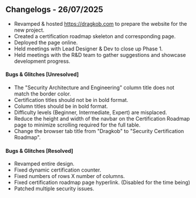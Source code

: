 ## Changelogs - 26/07/2025

- Revamped & hosted https://dragkob.com to prepare the website for the new project.
- Created a certification roadmap skeleton and corresponding page.
- Deployed the page online.
- Held meetings with Lead Designer & Dev to close up Phase 1. 
- Held meetings with the R&D team to gather suggestions and showcase development progress.

#### Bugs & Glitches [Unresolved]
- The "Security Architecture and Engineering" column title does not match the border color.
- Certification titles should not be in bold format.
- Column titles should be in bold format.
- Difficulty levels (Beginner, Intermediate, Expert) are misplaced.
- Reduce the height and width of the navbar on the Certification Roadmap page to minimize scrolling required for the full table.
- Change the browser tab title from "Dragkob" to "Security Certification Roadmap".


#### Bugs & Glitches [Resolved]
- Revamped entire design.
- Fixed dynamic certification counter.
- Fixed numbers of rows X number of columns.
- Fixed certification roadmap page hyperlink. (Disabled for the time being)
- Patched multiple security issues.
